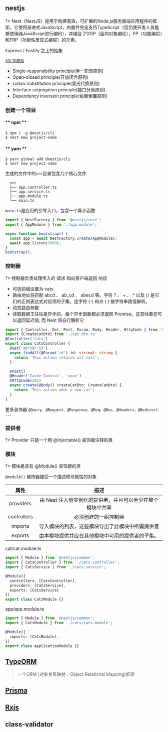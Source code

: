## nestjs
?> Nest（NestJS）是用于构建高效，可扩展的Node.js服务器端应用程序的框架。它使用渐进式JavaScript，内置并完全支持TypeScript（但仍使开发人员能够使用纯JavaScript进行编码），并结合了OOP（面向对象编程），FP（功能编程）和FRP（功能性反应式编程）的元素。

Express / Fastify 之上的抽象

[`SOLID原则`](https://en.wikipedia.org/wiki/SOLID)
+ Single-responsibility principle(单一职责原则)
+ Open–closed principle(开放闭合原则)
+ Liskov substitution principle(里氏代换原则)
+ Interface segregation principle(接口分离原则)
+ Dependency inversion principle(依赖倒置原则)

### 创建一个项目

<!-- tabs:start -->

#### ** npm **

```
$ npm i -g @nestjs/cli
$ nest new project-name
```

#### ** yarn **

```
$ yarn global add @nestjs/cli
$ nest new project-name
```

<!-- tabs:end -->

生成的文件中的`src`目录包含几个核心文件

      src
      ├── app.controller.ts
      ├── app.service.ts
      ├── app.module.ts
      └── main.ts

`main.ts`是应用的引导入口，包含一个异步函数

```ts
import { NestFactory } from '@nestjs/core';
import { AppModule } from './app.module';

async function bootstrap() {
  const app = await NestFactory.create(AppModule);
  await app.listen(3000);
}
bootstrap();
```

### 控制器

?> 控制器负责处理传入的 请求 和向客户端返回 响应 

+ 可选前缀设置为 cats
+ 路由地址将匹配 abcd 、 ab_cd 、 abecd 等。字符 ? 、 + 、 * 以及 () 是它们的正则表达式对应项的子集。连字符 (-) 和点 (.) 按字符串路径解析。
+ 动态路由参数
+ 读取数据王往往是异步的，每个异步函数都必须返回 Promise。这意味着您可以返回延迟值, 而 Nest 将自行解析它
```ts
import { Controller, Get, Post, Param, Body, Header, HttpCode } from '@nestjs/common';
import {CreateCatDto} from './cat.dto.ts'
@Controller('cats')
export class CatsController {
  @Get('ab*cd/:id')
  async findAll(@Param('id') id: string): string {
    return 'This action returns all cats';
  }

  @Post()
  @Header('Cache-Control', 'none')
  @HttpCode(201)
  async create(@Body() createCatDto: CreateCatDto) {
    return 'This action adds a new cat';
  }
}
```
更多装饰器
`@Query、@Request、@Response、@Req、@Res、@Headers，@Redirect ...`

### 提供者
?> Provider 只是一个用 @Injectable() 装饰器注释的类

### 模块
?> 模块是具有 @Module() 装饰器的类

`@module()` 装饰器接受一个描述模块属性的对象

|属性|描述|
|:-----:|:-----:|
|providers| 由 Nest 注入器实例化的提供者，并且可以至少在整个模块中共享|
|controllers|必须创建的一组控制器|
|imports|导入模块的列表，这些模块导出了此模块中所需提供者|
|exports|由本模块提供并应在其他模块中可用的提供者的子集。|

cat/cat.module.ts
```ts
import { Module } from '@nestjs/common';
import { CatsController } from './cats.controller';
import { CatsService } from './cats.service';

@Module({
  controllers: [CatsController],
  providers: [CatsService],
  exports: [CatsService]
})
export class CatsModule {}
```
app/app.module.ts
```ts
import { Module } from '@nestjs/common';
import { CatsModule } from './cats/cats.module';

@Module({
  imports: [CatsModule],
})
export class ApplicationModule {}
```


## [TypeORM](https://typeorm.biunav.com/zh/#%E5%AE%89%E8%A3%85)
> 一个ORM (对象关系映射：Object Relational Mapping)框架

## [Prisma](https://prisma.yoga/)

## [Rxjs](https://cn.rx.js.org/)

## class-validator

